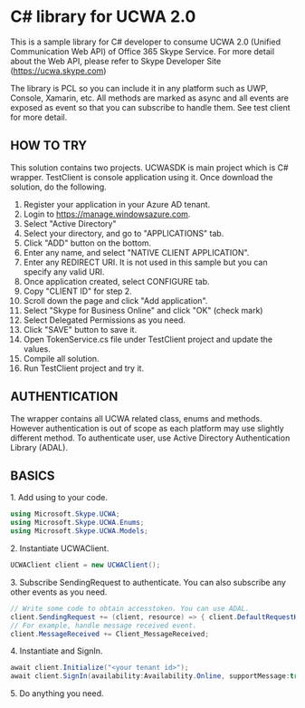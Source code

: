 # C# library for UCWA 2.0

This is a sample library for C# developer to consume UCWA 2.0 (Unified Communication Web API) of Office 365 Skype Service.
For more detail about the Web API, please refer to Skype Developer Site (https://ucwa.skype.com)

The library is PCL so you can include it in any platform such as UWP, Console, Xamarin, etc. All methods are marked as async and all events are exposed as event so that you can subscribe to handle them. See test client for more detail.

## HOW TO TRY
This solution contains two projects. UCWASDK is main project which is C# wrapper. TestClient is console application using it. 
Once download the solution, do the following.

1. Register your application in your Azure AD tenant.
  1. Login to https://manage.windowsazure.com.
  2. Select "Active Directory"
  3. Select your directory, and go to "APPLICATIONS" tab.
  4. Click "ADD" button on the bottom.
  5. Enter any name, and select "NATIVE CLIENT APPLICATION".
  6. Enter any REDIRECT URI. It is not used in this sample but you can specify any valid URI.
  7. Once application created, select CONFIGURE tab.
  8. Copy "CLIENT ID" for step 2.
  9. Scroll down the page and click "Add application".
  10. Select "Skype for Business Online" and click "OK" (check mark)
  11. Select Delegated Permissions as you need. 
  12. Click "SAVE" button to save it.
2. Open TokenService.cs file under TestClient project and update the values.
3. Compile all solution.
4. Run TestClient project and try it.

## AUTHENTICATION
The wrapper contains all UCWA related class, enums and methods. However authentication is out of scope as each platform may use slightly different method. To authenticate user, use Active Directory Authentication Library (ADAL). 

## BASICS
1\. Add using to your code.
```csharp
using Microsoft.Skype.UCWA;
using Microsoft.Skype.UCWA.Enums;
using Microsoft.Skype.UCWA.Models;
```
2\. Instantiate UCWAClient.
```csharp
UCWAClient client = new UCWAClient();
```
3\. Subscribe SendingRequest to authenticate. You can also subscribe any other events as you need.
```csharp
// Write some code to obtain accesstoken. You can use ADAL.
client.SendingRequest += (client, resource) => { client.DefaultRequestHeaders.Authorization = new AuthenticationHeaderValue("Bearer", accesstoken); };
// For example, handle message received event.
client.MessageReceived += Client_MessageReceived;
```
4\. Instantiate and SignIn.
```csharp
await client.Initialize("<your tenant id>");
await client.SignIn(availability:Availability.Online, supportMessage:true, supportAudio:false, supportPlainText:true, supportHtmlFormat:false, phoneNumber:"", keepAlive:true);
```
5\. Do anything you need.

